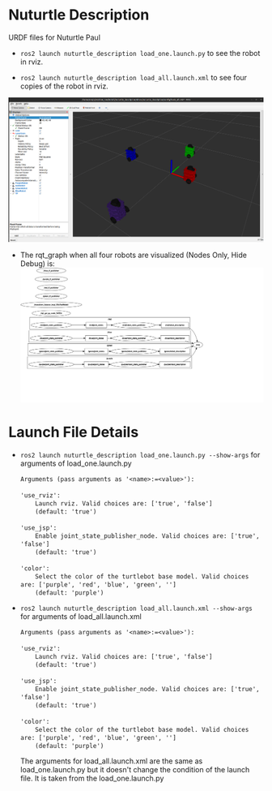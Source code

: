 # Nuturtle  Description

URDF files for Nuturtle Paul

* `ros2 launch nuturtle_description load_one.launch.py` to see the robot in rviz.

* `ros2 launch nuturtle_description load_all.launch.xml` to see four copies of the robot in rviz.

![](images/rviz.png)

* The rqt_graph when all four robots are visualized (Nodes Only, Hide Debug) is:
![](images/rqt_graph.svg)

# Launch File Details
* `ros2 launch nuturtle_description load_one.launch.py --show-args` for arguments of load_one.launch.py

    ```
    Arguments (pass arguments as '<name>:=<value>'):

    'use_rviz':
        Launch rviz. Valid choices are: ['true', 'false']
        (default: 'true')

    'use_jsp':
        Enable joint_state_publisher_node. Valid choices are: ['true', 'false']
        (default: 'true')

    'color':
        Select the color of the turtlebot base model. Valid choices are: ['purple', 'red', 'blue', 'green', '']
        (default: 'purple')
    ```

* `ros2 launch nuturtle_description load_all.launch.xml --show-args` for arguments of load_all.launch.xml
    ```
    Arguments (pass arguments as '<name>:=<value>'):

    'use_rviz':
        Launch rviz. Valid choices are: ['true', 'false']
        (default: 'true')

    'use_jsp':
        Enable joint_state_publisher_node. Valid choices are: ['true', 'false']
        (default: 'true')

    'color':
        Select the color of the turtlebot base model. Valid choices are: ['purple', 'red', 'blue', 'green', '']
        (default: 'purple')
    ```

    The arguments for load_all.launch.xml are the same as load_one.launch.py but it doesn't change the condition of the launch file. It is taken from the load_one.launch.py